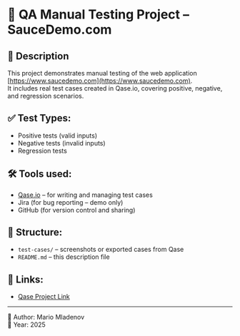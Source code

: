 # 🧪 QA Manual Testing Project – SauceDemo.com

## 📌 Description
This project demonstrates manual testing of the web application [https://www.saucedemo.com](https://www.saucedemo.com).  
It includes real test cases created in Qase.io, covering positive, negative, and regression scenarios.

## ✅ Test Types:
- Positive tests (valid inputs)
- Negative tests (invalid inputs)
- Regression tests

## 🛠️ Tools used:
- [Qase.io](https://qase.io) – for writing and managing test cases
- Jira (for bug reporting – demo only)
- GitHub (for version control and sharing)

## 📂 Structure:
- `test-cases/` – screenshots or exported cases from Qase
- `README.md` – this description file

## 🔗 Links:
- [Qase Project Link](your-public-link-or-note-if-private)

---

👤 Author: Mario Mladenov  
📅 Year: 2025
